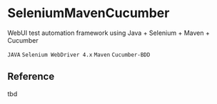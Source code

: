 # SeleniumMavenCucumber
WebUI test automation framework using Java + Selenium + Maven + Cucumber

`JAVA` `Selenium WebDriver 4.x` `Maven` `Cucumber-BDD`

## Reference

tbd
